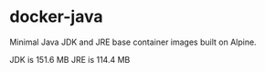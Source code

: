 # docker-java

Minimal Java JDK and JRE base container images built on Alpine.

JDK is 151.6 MB
JRE is 114.4 MB


